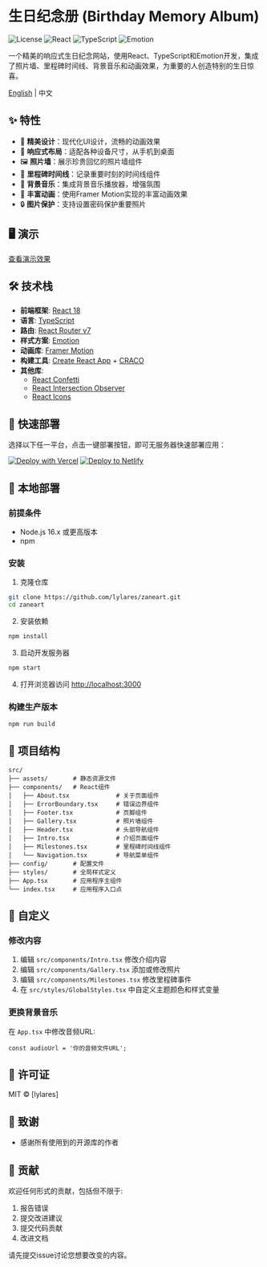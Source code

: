 # 生日纪念册 (Birthday Memory Album)

![License](https://img.shields.io/badge/license-MIT-blue.svg)
![React](https://img.shields.io/badge/React-18.2.0-61DAFB.svg)
![TypeScript](https://img.shields.io/badge/TypeScript-4.9.5-3178C6.svg)
![Emotion](https://img.shields.io/badge/Emotion-11.14.0-DB7093.svg)

一个精美的响应式生日纪念网站，使用React、TypeScript和Emotion开发，集成了照片墙、里程碑时间线、背景音乐和动画效果，为重要的人创造特别的生日惊喜。

[English](./README_EN.md) | 中文

## ✨ 特性

- 🌟 **精美设计**：现代化UI设计，流畅的动画效果
- 📱 **响应式布局**：适配各种设备尺寸，从手机到桌面
- 🖼️ **照片墙**：展示珍贵回忆的照片墙组件
- 📝 **里程碑时间线**：记录重要时刻的时间线组件
- 🎵 **背景音乐**：集成背景音乐播放器，增强氛围
- 🎨 **丰富动画**：使用Framer Motion实现的丰富动画效果
- 🔒 **图片保护**：支持设置密码保护重要照片

## 🖥️ 演示

[查看演示效果](https://zaneart.com)

## 🛠️ 技术栈

- **前端框架**: [React 18](https://reactjs.org/)
- **语言**: [TypeScript](https://www.typescriptlang.org/)
- **路由**: [React Router v7](https://reactrouter.com/)
- **样式方案**: [Emotion](https://emotion.sh/)
- **动画库**: [Framer Motion](https://www.framer.com/motion/)
- **构建工具**: [Create React App](https://create-react-app.dev/) + [CRACO](https://github.com/gsoft-inc/craco)
- **其他库**:
  - [React Confetti](https://github.com/alampros/react-confetti)
  - [React Intersection Observer](https://github.com/thebuilder/react-intersection-observer)
  - [React Icons](https://react-icons.github.io/react-icons/)

## 🚀 快速部署

选择以下任一平台，点击一键部署按钮，即可无服务器快速部署应用：

[![Deploy with Vercel](https://vercel.com/button)](https://vercel.com/new/clone?repository-url=https%3A%2F%2Fgithub.com%2Flylares%2Fzaneart) [![Deploy to Netlify](https://www.netlify.com/img/deploy/button.svg)](https://app.netlify.com/start/deploy?repository=https://github.com/lylares/zaneart)

## 🚀 本地部署

### 前提条件

- Node.js 16.x 或更高版本
- npm 

### 安装

1. 克隆仓库
```bash
git clone https://github.com/lylares/zaneart.git
cd zaneart
```

2. 安装依赖
```bash
npm install
```

3. 启动开发服务器
```bash
npm start
```

4. 打开浏览器访问 [http://localhost:3000](http://localhost:3000)

### 构建生产版本

```bash
npm run build
```

## 📂 项目结构

```
src/
├── assets/       # 静态资源文件
├── components/   # React组件
│   ├── About.tsx             # 关于页面组件
│   ├── ErrorBoundary.tsx     # 错误边界组件
│   ├── Footer.tsx            # 页脚组件
│   ├── Gallery.tsx           # 照片墙组件
│   ├── Header.tsx            # 头部导航组件
│   ├── Intro.tsx             # 介绍页面组件
│   ├── Milestones.tsx        # 里程碑时间线组件
│   └── Navigation.tsx        # 导航菜单组件
├── config/       # 配置文件
├── styles/       # 全局样式定义
├── App.tsx       # 应用程序主组件
└── index.tsx     # 应用程序入口点
```

## 🔧 自定义

### 修改内容

1. 编辑 `src/components/Intro.tsx` 修改介绍内容
2. 编辑 `src/components/Gallery.tsx` 添加或修改照片
3. 编辑 `src/components/Milestones.tsx` 修改里程碑事件
4. 在 `src/styles/GlobalStyles.tsx` 中自定义主题颜色和样式变量

### 更换背景音乐

在 `App.tsx` 中修改音频URL:

```tsx
const audioUrl = '你的音频文件URL';
```

## 📝 许可证

MIT © [lylares]

## 🙏 致谢

- 感谢所有使用到的开源库的作者

## 🤝 贡献

欢迎任何形式的贡献，包括但不限于:

1. 报告错误
2. 提交改进建议
3. 提交代码贡献
4. 改进文档

请先提交issue讨论您想要改变的内容。
